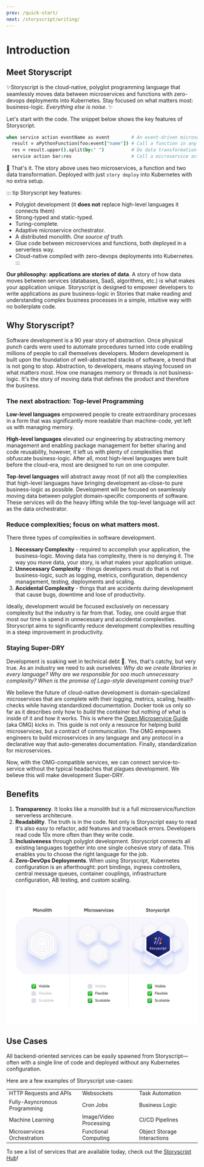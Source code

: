 ```yaml
---
prev: /quick-start/
next: /storyscript/writing/
---
```


# Introduction

## Meet Storyscript

✨Storyscript is the cloud-native, polyglot programming language that seamlessly moves data between microservices and functions with zero-devops deployments into Kubernetes. Stay focused on what matters most: business-logic. *Everything else is noise.* ✨

Let's start with the code. The snippet below shows the key features of Storyscript.

```coffeescript
when service action eventName as event        # An event-driven microservice
  result = aPythonFunction(foo:event["name"]) # Call a function in any language
  res = result.upper().split(by:" ")          # Do data transformation
  service action bar:res                      # Call a microservice action
```

👏 That's it. The story above uses two microservices, a function and two data transformation. Deployed with just `story deploy` into Kubernetes with no extra setup.

::: tip Storyscript key features:
- Polyglot development (it **does not** replace high-level languages it connects them)
- Strong-typed and static-typed.
- Turing-complete.
- Adaptive microservice orchestrator.
- A distributed monolith. *One source of truth.*
- Glue code between microservices and functions, both deployed in a serverless way.
- Cloud-native compiled with zero-devops deployments into Kubernetes.
:::

**Our philosophy: applications are stories of data**. A story of how data moves between services (databases, SaaS, algorithms, etc.) is what makes your application unique. Storyscript is designed to empower developers to write applications as pure business-logic in Stories that make reading and understanding complex business processes in a simple, intuitive way with no boilerplate code.

## Why Storyscript?

Software development is a 90 year story of abstraction. Once physical punch cards were used to automate procedures turned into code enabling millions of people to call themselves developers. Modern development is built upon the foundation of well-abstracted stacks of software, a trend that is not gong to stop. Abstraction, to developers, means staying focused on what matters most. How one manages memory or threads is not business-logic. It's the story of moving data that defines the product and therefore the business.

### The next abstraction: Top-level Programming

**Low-level languages** empowered people to create extraordinary processes in a form that was significantly more readable than machine-code, yet left us with managing memory.

**High-level languages** elevated our engineering by abstracting memory management and enabling package management for better sharing and code reusability, however, it left us with plenty of complexities that obfuscate business-logic. After all, most high-level languages were built before the cloud-era, most are designed to run on one computer.

**Top-level languages** will abstract away most (if not all) the complexities that high-level languages have bringing development as-close-to pure business-logic as possible. Development will be focused on seamlessly moving data between polyglot domain-specific components of software. These services will do the heavy lifting while the top-level language will act as the data orchestrator.

### Reduce complexities; focus on what matters most.

There three types of complexities in software development.
1. **Necessary Complexity** - required to accomplish your application, the business-logic. Moving data has complexity, there is no denying it. The way you move data, your story, is what makes your application unique.
2. **Unnecessary Complexity** - things developers must do that is not business-logic, such as logging, metrics, configuration, dependency management, testing, deployments and scaling.
3. **Accidental Complexity** - things that are accidents during development that cause bugs, downtime and lose of productivity.

Ideally, development would be focused exclusively on necessary complexity but the industry is far from that. Today, one could argue that most our time is spend in unnecessary and accidental complexities. Storyscript aims to significantly reduce development complexities resulting in a steep improvement in productivity.

### Staying Super-DRY

Development is soaking wet in technical debt 🌊. Yes, that's catchy, but very true. As an industry we need to ask ourselves: *Why do we create libraries in every language?* *Why are we responsible for soo much unnecessary complexity?* *When is the promise of Lego-style development coming true?*

We believe the future of cloud-native development is domain-specialized microservices that are complete with their logging, metrics, scaling, health-checks while having standardized documentation. Docker took us only so far as it describes only how to *build* the container but nothing of what is inside of it and how it works. This is where the [Open Microservice Guide](https://microservice.guide/) (aka OMG) kicks in. This guide is not only a resource for helping build microservices, but a contract of communication. The OMG empowers engineers to build microservices in any language and any protocol in a declarative way that auto-generates documentation. Finally, standardization for microservices.

Now, with the OMG-compatible services, we can connect service-to-service without the typical headaches that plagues development. We believe this will make development Super-DRY.


## Benefits

1. **Transparency**.
  It looks like a monolith but is a full microservice/function serverless architecure.
1. **Readability**.
  The truth is in the code. Not only is Storyscript easy to read it's also easy to refactor, add features and traceback errors. Developers read code 10x more often than they write code.
1. **Inclusiveness** through polyglot development.
  Storyscript connects all existing languages together into one single cohesive story of data. This enables you to choose the right language for the job.
1. **Zero-DevOps Deployments**.
  When using Storyscript, Kubernetes configuration is an afterthought: port bindings, ingress controllers, central message queues, container couplings, infrastructure configuration, AB testing, and custom scaling.

![stackup](./stackup.png)

## Use Cases

All backend-oriented services can be easily spawned from Storyscript— often with a single line of code and deployed without any Kubernetes configuration.

Here are a few examples of Storyscript use-cases:

|                               	|                       	|                             	|
|-------------------------------	|------------------------	|-----------------------------	|
| HTTP Requests and APIs        	| Websockets             	| Task Automation             	|
| Fully-Asyncronous Programming 	| Cron Jobs              	| Business Logic              	|
| Machine Learning              	| Image/Video Processing 	| CI/CD Pipelines             	|
| Microservices Orchestration   	| Functional Computing   	| Object Storage Interactions 	|

To see a list of services that are available today, check out the [Storyscript Hub](https://hub.storyscript.io/)!
